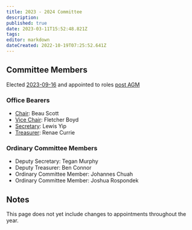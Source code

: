 ```yaml
---
title: 2023 - 2024 Committee
description: 
published: true
date: 2023-03-11T15:52:48.821Z
tags: 
editor: markdown
dateCreated: 2022-10-19T07:25:52.641Z
---
```


## Committee Members

Elected [2023-09-16](/minutes/AGM/2023-09-16) and appointed to roles [post AGM](/minutes/Committee/2023-09-16)

### Office Bearers

- [Chair](/docs/committee/chairperson): Beau Scott
- [Vice Chair](/docs/committee/chairperson): Fletcher Boyd
- [Secretary](/docs/committee/secretary): Lewis Yip
- [Treasurer](/docs/committee/treasurer): Renae Currie

### Ordinary Committee Members

- Deputy Secretary: Tegan Murphy
- Deputy Treasurer: Ben Connor
- Ordinary Committee Member: Johannes Chuah
- Ordinary Committee Member: Joshua Rospondek

## Notes

This page does not yet include changes to appointments throughout the year.
